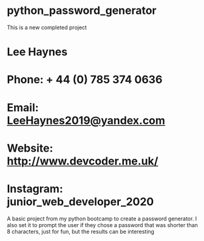 # python_password_generator
This is a new completed project
# Lee Haynes
# Phone: + 44 (0) 785 374 0636
# Email: LeeHaynes2019@yandex.com
# Website: http://www.devcoder.me.uk/
# Instagram: junior_web_developer_2020

A basic project from my python bootcamp to create a password generator. I also set it to prompt the user if they chose a password that was shorter than 8 characters, just for fun, but the results can be interesting 
